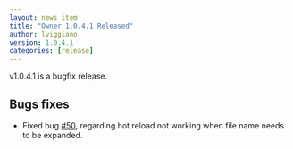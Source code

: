```yaml
---
layout: news_item
title: "Owner 1.0.4.1 Released"
author: lviggiano
version: 1.0.4.1
categories: [release]
---
```


v1.0.4.1 is a bugfix release.

Bugs fixes
----------

 * Fixed bug [#50](https://github.com/lviggiano/owner/issues/50), regarding hot reload not working
   when file name needs to be expanded.

